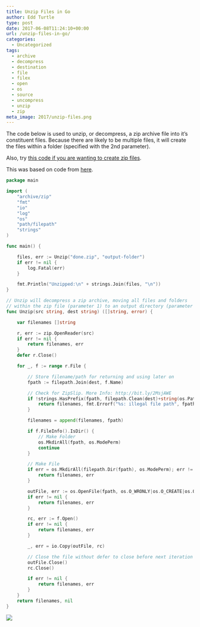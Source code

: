 ```yaml
---
title: Unzip Files in Go
author: Edd Turtle
type: post
date: 2017-06-08T11:24:10+00:00
url: /unzip-files-in-go/
categories:
  - Uncategorized
tags:
  - archive
  - decompress
  - destination
  - file
  - filex
  - open
  - os
  - source
  - uncompress
  - unzip
  - zip
meta_image: 2017/unzip-files.png
---
```

The code below is used to unzip, or decompress, a zip archive file into it&#8217;s constituent files. Because there are likely to be multiple files, it will create the files within a folder (specified with the 2nd parameter).

<!--more-->

Also, try [this code if you are wanting to create zip files][1].

This was based on code from <a href="https://stackoverflow.com/questions/20357223/easy-way-to-unzip-file-with-golang" target="_blank">here</a>.

```go
package main

import (
    "archive/zip"
    "fmt"
    "io"
    "log"
    "os"
    "path/filepath"
    "strings"
)

func main() {

    files, err := Unzip("done.zip", "output-folder")
    if err != nil {
        log.Fatal(err)
    }

    fmt.Println("Unzipped:\n" + strings.Join(files, "\n"))
}

// Unzip will decompress a zip archive, moving all files and folders
// within the zip file (parameter 1) to an output directory (parameter 2).
func Unzip(src string, dest string) ([]string, error) {

    var filenames []string

    r, err := zip.OpenReader(src)
    if err != nil {
        return filenames, err
    }
    defer r.Close()

    for _, f := range r.File {

        // Store filename/path for returning and using later on
        fpath := filepath.Join(dest, f.Name)

        // Check for ZipSlip. More Info: http://bit.ly/2MsjAWE
        if !strings.HasPrefix(fpath, filepath.Clean(dest)+string(os.PathSeparator)) {
            return filenames, fmt.Errorf("%s: illegal file path", fpath)
        }

        filenames = append(filenames, fpath)

        if f.FileInfo().IsDir() {
            // Make Folder
            os.MkdirAll(fpath, os.ModePerm)
            continue
        }

        // Make File
        if err = os.MkdirAll(filepath.Dir(fpath), os.ModePerm); err != nil {
            return filenames, err
        }

        outFile, err := os.OpenFile(fpath, os.O_WRONLY|os.O_CREATE|os.O_TRUNC, f.Mode())
        if err != nil {
            return filenames, err
        }

        rc, err := f.Open()
        if err != nil {
            return filenames, err
        }

        _, err = io.Copy(outFile, rc)

        // Close the file without defer to close before next iteration of loop
        outFile.Close()
        rc.Close()

        if err != nil {
            return filenames, err
        }
    }
    return filenames, nil
}
```

![](/img/2017/unzip-files.png)

 [1]: https://golangcode.com/create-zip-files-in-go/